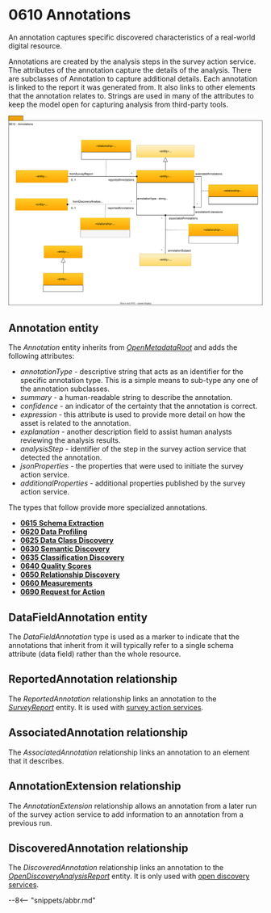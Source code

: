 <!-- SPDX-License-Identifier: CC-BY-4.0 -->
<!-- Copyright Contributors to the ODPi Egeria project. -->

# 0610 Annotations


An annotation captures specific discovered characteristics of a real-world digital resource.

Annotations are created by the analysis steps in the survey action service.
The attributes of the annotation capture the details of the analysis.
There are subclasses of Annotation to capture additional details.
Each annotation is linked to the report it was generated from.
It also links to other elements that the annotation relates to.
Strings are used in many of the attributes to keep the model open
for capturing analysis from third-party tools.

![UML](0610-Annotations.svg)

## Annotation entity

The *Annotation* entity inherits from [*OpenMetadataRoot*](/types/0/0010-Base_Model) and adds the following attributes:

* *annotationType* - descriptive string that acts as an identifier for the specific annotation type.  This is a simple means to sub-type any one of the annotation subclasses.
* *summary* - a human-readable string to describe the annotation.
* *confidence* - an indicator of the certainty that the annotation is correct.
* *expression* - this attribute is used to provide more detail on how the asset is related to the annotation.
* *explanation* - another description field to assist human analysts reviewing the analysis results.
* *analysisStep* - identifier of the step in the survey action service that detected the annotation.
* *jsonProperties* - the properties that were used to initiate the survey action service.
* *additionalProperties* - additional properties published by the survey action service.

The types that follow provide more specialized annotations.

* **[0615 Schema Extraction](0615-Schema-Extraction.md)**
* **[0620 Data Profiling](0620-Data-Profiling.md)**
* **[0625 Data Class Discovery](0625-Data-Class-Discovery.md)**
* **[0630 Semantic Discovery](0630-Semantic-Discovery.md)**
* **[0635 Classification Discovery](0635-Classification-Discovery.md)**
* **[0640 Quality Scores](0640-Quality-Scores.md)**
* **[0650 Relationship Discovery](0650-Relationship-Discovery.md)**
* **[0660 Measurements](0660-Data-Source-Measurements.md)**
* **[0690 Request for Action](0690-Request-for-Action.md)**

## DataFieldAnnotation entity

The *DataFieldAnnotation* type is used as a marker to indicate that the annotations that inherit from it will typically refer to a single schema attribute (data field) rather than the whole resource.

## ReportedAnnotation relationship

The *ReportedAnnotation* relationship links an annotation to the [*SurveyReport*](/types/6/0603-Survey-Reports) entity.  It is used with [survey action services](/concepts/survey-action-service).

## AssociatedAnnotation relationship

The *AssociatedAnnotation* relationship links an annotation to an element that it describes.

## AnnotationExtension relationship

The *AnnotationExtension* relationship allows an annotation from a later run of the survey action service to add information to an annotation from a previous run.

## DiscoveredAnnotation relationship

The *DiscoveredAnnotation* relationship links an annotation to the [*OpenDiscoveryAnalysisReport*](0605-Open-Discovery-Analysis-Reports.md) entity.  It is only used with [open discovery services](/concepts/open-discovery-service).

--8<-- "snippets/abbr.md"
